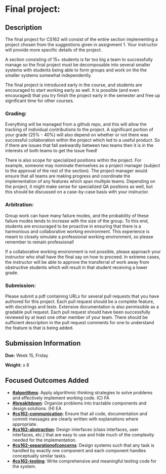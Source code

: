 # Final project:
## Description

The final project for CS162 will consist of the entire section implementing a
project chosen from the suggestions given in assignment 1. Your instructor will
provide more specific details of the project.

A section consisting of 15+ students is far too big a team to successfully
manage so the final project must be decomposable into several smaller systems
with students being able to form groups and work on the the smaller systems
somewhat independently.

The final project is introduced early in the course, and students are encouraged
to start working early as well. It is possible (and even encouraged) that you
try finish the project early in the semester and free up significant time for
other courses.

### Grading:
Everything will be managed from a github repo, and this will allow the tracking
of individual contributions to the project.
A significant portion of your grade (25% - 40%) will also depend on whether or
not there was successful collaboration within the project which led to a useful
product. So if there are issues that fall awkwardly between two teams then it is
in the interests of both teams to get the issue fixed!

There is also scope for specialized positions within the project. For example,
someone may nominate themselves as a project manager (subject to the approval of
the rest of the section). The project manager would ensure that all teams are
making progress and coordinate the implementation of any features which span
multiple teams. Depending on the project, it might make sense for specialized QA
positions as well, but this should be discussed on a case-by-case basis with
your instructor.

### Arbitration:
Group work can have many failure modes, and the probability of these failure
modes tends to increase with the size of the group. To this end, students are
encouraged to be proactive in ensuring that there is a harmonious and
collaborative working environment. This experience is meant to closely simulate
a professional working environment, so please remember to remain professional!

If a collaborative working environment is not possible, please approach your
instructor who shall have the final say on how to proceed. In extreme cases, the
instructor will be able to approve the transferral of work away from obstructive
students which will result in that student receiving a lower grade.

### Submission:
Please submit a pdf containing URLs for several pull requests that you have
authored for this project. Each pull request should be a complete feature, with
docstrings and tests. Extensive documentation is also permissible as a gradable
pull request. Each pull request should have been successfully reviewed by at
least one other member of your team. There should be sufficient description in
the pull request comments for one to understand the feature is that is being
added.

## Submission Information

**Due:** Week 15, Friday

**Weight:** x 8

## Focused Outcomes Added

- **[#algorithms](https://seminar.minerva.kgi.edu/app/outcome-index/algorithms)**: Apply algorithmic thinking strategies to solve problems and effectively implement working code. (C) FA
- **[#breakitdown](https://seminar.minerva.kgi.edu/app/outcome-index/breakitdown)**: Organize problems into tractable components and design solutions. (H) EA
- **[#cs162-communication](https://seminar.minerva.kgi.edu/app/outcome-index/cs162-communication?course_id=153)**: Ensure that all code, documentation and commit messages are clearly written with explanations where appropriate.
- **[#cs162-abstraction](https://seminar.minerva.kgi.edu/app/outcome-index/cs162-abstraction?course_id=153)**: Design interfaces (class interfaces, user interfaces, etc.) that are easy to use and hide much of the complexity needed for the implementation.
- **[#cs162-separationofconcerns](https://seminar.minerva.kgi.edu/app/outcome-index/cs162-separationofconcerns?course_id=153)**: Design systems such that any task is handled by exactly one component and each component handles conceptually similar tasks.
- **[#cs162-testing](https://seminar.minerva.kgi.edu/app/outcome-index/cs162-testing?course_id=153)**: Write comprehensive and meaningful testing code for the system.